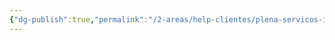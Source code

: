 ```yaml
---
{"dg-publish":true,"permalink":"/2-areas/help-clientes/plena-servicos-integrados-16/","dgPassFrontmatter":true,"created":"2025-09-12T16:47:00.213-03:00","updated":"2025-09-12T16:55:50.679-03:00"}
---
```



